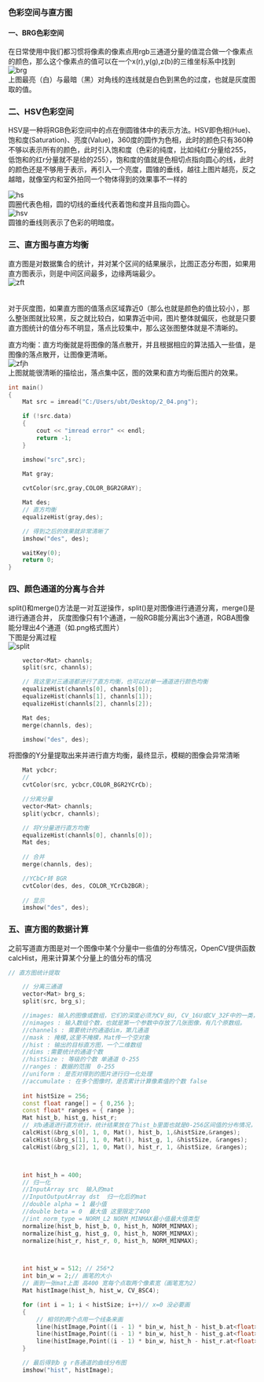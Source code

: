 ### 色彩空间与直方图
#### 一、BRG色彩空间
在日常使用中我们都习惯将像素的像素点用rgb三通道分量的值混合做一个像素点的颜色，那么这个像素点的值可以在一个x(r),y(g),z(b)的三维坐标系中找到</br>
![brg](https://github.com/TF27674569/OpenCV/blob/master/image/rgb_xy.jpg)
</br>
上图最亮（白）与最暗（黑）对角线的连线就是白色到黑色的过度，也就是灰度图取的值。
### 二、HSV色彩空间
HSV是一种将RGB色彩空间中的点在倒圆锥体中的表示方法。HSV即色相(Hue)、饱和度(Saturation)、亮度(Value)，360度的圆作为色相，此时的颜色只有360种不够以表示所有的颜色，此时引入饱和度（色彩的纯度，比如纯红r分量给255，低饱和的红r分量就不是给的255），饱和度的值就是色相切点指向圆心的线，此时的颜色还是不够用于表示，再引入一个亮度，圆锥的垂线，越往上图片越亮，反之越暗，就像室内和室外拍同一个物体得到的效果事不一样的</br>

![hs](https://github.com/TF27674569/OpenCV/blob/master/image/hs.jpg)</br>
圆圈代表色相，圆的切线的垂线代表着饱和度并且指向圆心。</br>
![hsv](https://github.com/TF27674569/OpenCV/blob/master/image/hsv.jpg)</br>
圆锥的垂线则表示了色彩的明暗度。</br>

### 三、直方图与直方均衡
直方图是对数据集合的统计，并对某个区间的结果展示，比图正态分布图，如果用直方图表示，则是中间区间最多，边缘两端最少。</br>
![zft](https://github.com/TF27674569/OpenCV/blob/master/image/zft.png)</br>
</br></br>
对于灰度图，如果直方图的值落点区域靠近0（那么也就是颜色的值比较小），那么整张图就比较黑，反之就比较白，如果靠近中间，图片整体就偏灰，也就是只要直方图统计的值分布不明显，落点比较集中，那么这张图整体就是不清晰的。</br>

直方均衡：直方均衡就是将图像的落点散开，并且根据相应的算法插入一些值，是图像的落点散开，让图像更清晰。</br>
![zfjh](https://github.com/TF27674569/OpenCV/blob/master/image/zhifangjunheng.png)</br>
上图就能很清晰的描绘出，落点集中区，图的效果和直方均衡后图片的效果。

```c++
int main()
{
	Mat src = imread("C:/Users/ubt/Desktop/2_04.png");

	if (!src.data)
	{
		cout << "imread error" << endl;
		return -1;
	}

	imshow("src",src);
	
	Mat gray;

	cvtColor(src,gray,COLOR_BGR2GRAY);

	Mat des;
	// 直方均衡
	equalizeHist(gray,des);

    // 得到之后的效果就非常清晰了
	imshow("des", des);

	waitKey(0);
	return 0;
}
```

### 四、颜色通道的分离与合并
split()和merge()方法是一对互逆操作，split()是对图像进行通道分离，merge()是进行通道合并， 
灰度图像只有1个通道，一般RGB能分离出3个通道，RGBA图像能分理出4个通道（如.png格式图片）</br>
下图是分离过程
</br>
![split](https://github.com/TF27674569/OpenCV/blob/master/image/split.jpg)</br>
```c++
    vector<Mat> channls;
	split(src, channls);

    // 我这里对三通道都进行了直方均衡，也可以对单一通道进行颜色均衡
	equalizeHist(channls[0], channls[0]);
	equalizeHist(channls[1], channls[1]);
	equalizeHist(channls[2], channls[2]);

	Mat des;
	merge(channls, des);

	imshow("des", des);

```
将图像的Y分量提取出来并进行直方均衡，最终显示，模糊的图像会异常清晰
```c++
	Mat ycbcr;
	// 
	cvtColor(src, ycbcr,COLOR_BGR2YCrCb);

    //分离分量 
	vector<Mat> channls;
	split(ycbcr, channls);

    // 将Y分量进行直方均衡
	equalizeHist(channls[0], channls[0]);
	Mat des;
	
	// 合并
	merge(channls, des);

    //YCbCr转 BGR
	cvtColor(des, des, COLOR_YCrCb2BGR);
    
    // 显示
	imshow("des", des);
```

### 五、直方图的数据计算
之前写道直方图是对一个图像中某个分量中一些值的分布情况，OpenCV提供函数calcHist，用来计算某个分量上的值分布的情况
```c++
// 直方图统计提取

	// 分离三通道
	vector<Mat> brg_s;
	split(src, brg_s);

	//images: 输入的图像或数组，它们的深度必须为CV_8U, CV_16U或CV_32F中的一类，尺寸必须相同。
	//nimages : 输入数组个数，也就是第一个参数中存放了几张图像，有几个原数组。
	//channels : 需要统计的通道dim，第几通道
	//mask : 掩模,这里不掩模，Mat传一个空对象
	//hist : 输出的目标直方图，一个二维数组
	//dims :需要统计的通道个数
	//histSize : 等级的个数 单通道 0-255
	//ranges : 数据的范围  0-255
	//uniform : 是否对得到的图片进行归一化处理
	//accumulate : 在多个图像时，是否累计计算像素值的个数 false
		
	int histSize = 256;
	const float range[] = { 0,256 };
	const float* ranges = { range };
	Mat hist_b, hist_g, hist_r;
	// 对b通道进行直方统计，统计结果放在了hist_b里面也就是0-256区间值的分布情况，存的值最小为0，也就是整张图上没有一个蓝色的点，最大时突变的宽*高，全部都是蓝色的点
	calcHist(&brg_s[0], 1, 0, Mat(), hist_b, 1,&histSize,&ranges);
	calcHist(&brg_s[1], 1, 0, Mat(), hist_g, 1, &histSize, &ranges);
	calcHist(&brg_s[2], 1, 0, Mat(), hist_r, 1, &histSize, &ranges);



	int hist_h = 400;
	// 归一化
	//InputArray src  输入的mat
	//InputOutputArray dst  归一化后的mat
	//double alpha = 1 最小值
	//double beta = 0  最大值 这里限定了400
	//int norm_type = NORM_L2 NORM_MINMAX最小值最大值类型
	normalize(hist_b, hist_b, 0, hist_h, NORM_MINMAX);
	normalize(hist_g, hist_g, 0, hist_h, NORM_MINMAX);
	normalize(hist_r, hist_r, 0, hist_h, NORM_MINMAX);



	int hist_w = 512; // 256*2
	int bin_w = 2;// 画笔的大小
	// 画到一张mat上面 高400 宽每个点取两个像素宽（画笔宽为2）
	Mat histImage(hist_h, hist_w, CV_8SC4);

	for (int i = 1; i < histSize; i++)// x=0 没必要画
	{
		// 相邻的两个点用一个线条来画
		line(histImage,Point((i - 1) * bin_w, hist_h - hist_b.at<float>(i - 1)),Point(i * bin_w, hist_h - hist_b.at<float>(i)),Scalar(255,0,0), bin_w);
		line(histImage,Point((i - 1) * bin_w, hist_h - hist_g.at<float>(i - 1)),Point(i * bin_w, hist_h - hist_g.at<float>(i)),Scalar(0,255,0), bin_w);
		line(histImage,Point((i - 1) * bin_w, hist_h - hist_r.at<float>(i - 1)),Point(i * bin_w, hist_h - hist_r.at<float>(i)),Scalar(0,0,255), bin_w);
	}

	// 最后得到b g r各通道的曲线分布图
	imshow("hist", histImage);
```



